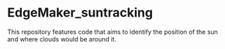 # EdgeMaker_suntracking
This repository features code that aims to identify the position of the sun and where clouds would be around it.
